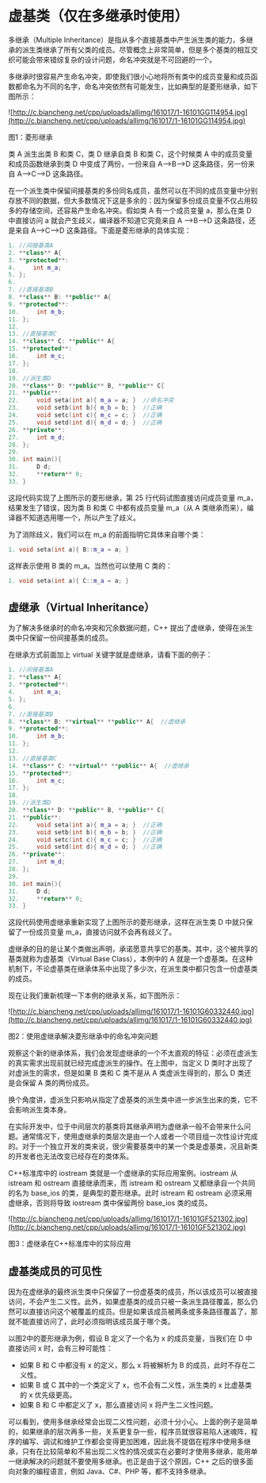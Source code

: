 # 虚基类（仅在多继承时使用）

多继承（Multiple Inheritance）是指从多个直接基类中产生派生类的能力，多继承的派生类继承了所有父类的成员。尽管概念上非常简单，但是多个基类的相互交织可能会带来错综复杂的设计问题，命名冲突就是不可回避的一个。

多继承时很容易产生命名冲突，即使我们很小心地将所有类中的成员变量和成员函数都命名为不同的名字，命名冲突依然有可能发生，比如典型的是菱形继承，如下图所示：

![http://c.biancheng.net/cpp/uploads/allimg/161017/1-16101GG114954.jpg](http://c.biancheng.net/cpp/uploads/allimg/161017/1-16101GG114954.jpg)

图1：菱形继承

类 A 派生出类 B 和类 C，类 D 继承自类 B 和类 C，这个时候类 A 中的成员变量和成员函数继承到类 D 中变成了两份，一份来自 A-->B-->D 这条路径，另一份来自 A-->C-->D 这条路径。

在一个派生类中保留间接基类的多份同名成员，虽然可以在不同的成员变量中分别存放不同的数据，但大多数情况下这是多余的：因为保留多份成员变量不仅占用较多的存储空间，还容易产生命名冲突。假如类 A 有一个成员变量 a，那么在类 D 中直接访问 a 就会产生歧义，编译器不知道它究竟来自 A -->B-->D 这条路径，还是来自 A-->C-->D 这条路径。下面是菱形继承的具体实现：

```cpp
1. //间接基类A
2. **class** A{
3. **protected**:
4.     int m_a;
5. };
6. 
7. //直接基类B
8. **class** B: **public** A{
9. **protected**:
10.     int m_b;
11. };
12. 
13. //直接基类C
14. **class** C: **public** A{
15. **protected**:
16.     int m_c;
17. };
18. 
19. //派生类D
20. **class** D: **public** B, **public** C{
21. **public**:
22.     void seta(int a){ m_a = a; }  //命名冲突
23.     void setb(int b){ m_b = b; }  //正确
24.     void setc(int c){ m_c = c; }  //正确
25.     void setd(int d){ m_d = d; }  //正确
26. **private**:
27.     int m_d;
28. };
29. 
30. int main(){
31.     D d;
32.     **return** 0;
33. }
```

这段代码实现了上图所示的菱形继承，第 25 行代码试图直接访问成员变量 m_a，结果发生了错误，因为类 B 和类 C 中都有成员变量 m_a（从 A 类继承而来），编译器不知道选用哪一个，所以产生了歧义。

为了消除歧义，我们可以在 m_a 的前面指明它具体来自哪个类：

```cpp
1. void seta(int a){ B::m_a = a; }
```

这样表示使用 B 类的 m_a。当然也可以使用 C 类的：

```cpp
1. void seta(int a){ C::m_a = a; }
```

## 虚继承（Virtual Inheritance）

为了解决多继承时的命名冲突和冗余数据问题，C++ 提出了虚继承，使得在派生类中只保留一份间接基类的成员。

在继承方式前面加上 virtual 关键字就是虚继承，请看下面的例子：

```cpp
1. //间接基类A
2. **class** A{
3. **protected**:
4.     int m_a;
5. };
6. 
7. //直接基类B
8. **class** B: **virtual** **public** A{  //虚继承
9. **protected**:
10.     int m_b;
11. };
12. 
13. //直接基类C
14. **class** C: **virtual** **public** A{  //虚继承
15. **protected**:
16.     int m_c;
17. };
18. 
19. //派生类D
20. **class** D: **public** B, **public** C{
21. **public**:
22.     void seta(int a){ m_a = a; }  //正确
23.     void setb(int b){ m_b = b; }  //正确
24.     void setc(int c){ m_c = c; }  //正确
25.     void setd(int d){ m_d = d; }  //正确
26. **private**:
27.     int m_d;
28. };
29. 
30. int main(){
31.     D d;
32.     **return** 0;
33. }
```

这段代码使用虚继承重新实现了上图所示的菱形继承，这样在派生类 D 中就只保留了一份成员变量 m_a，直接访问就不会再有歧义了。

虚继承的目的是让某个类做出声明，承诺愿意共享它的基类。其中，这个被共享的基类就称为虚基类（Virtual Base Class），本例中的 A 就是一个虚基类。在这种机制下，不论虚基类在继承体系中出现了多少次，在派生类中都只包含一份虚基类的成员。

现在让我们重新梳理一下本例的继承关系，如下图所示：

![http://c.biancheng.net/cpp/uploads/allimg/161017/1-16101G60332440.jpg](http://c.biancheng.net/cpp/uploads/allimg/161017/1-16101G60332440.jpg)

图2：使用虚继承解决菱形继承中的命名冲突问题

观察这个新的继承体系，我们会发现虚继承的一个不太直观的特征：必须在虚派生的真实需求出现前就已经完成虚派生的操作。在上图中，当定义 D 类时才出现了对虚派生的需求，但是如果 B 类和 C 类不是从 A 类虚派生得到的，那么 D 类还是会保留 A 类的两份成员。

换个角度讲，虚派生只影响从指定了虚基类的派生类中进一步派生出来的类，它不会影响派生类本身。

在实际开发中，位于中间层次的基类将其继承声明为虚继承一般不会带来什么问题。通常情况下，使用虚继承的类层次是由一个人或者一个项目组一次性设计完成的。对于一个独立开发的类来说，很少需要基类中的某一个类是虚基类，况且新类的开发者也无法改变已经存在的类体系。

C++标准库中的 iostream 类就是一个虚继承的实际应用案例。iostream 从 istream 和 ostream 直接继承而来，而 istream 和 ostream 又都继承自一个共同的名为 base_ios 的类，是典型的菱形继承。此时 istream 和 ostream 必须采用虚继承，否则将导致 iostream 类中保留两份 base_ios 类的成员。

![http://c.biancheng.net/cpp/uploads/allimg/161017/1-16101GF521302.jpg](http://c.biancheng.net/cpp/uploads/allimg/161017/1-16101GF521302.jpg)

图3：虚继承在C++标准库中的实际应用

## 虚基类成员的可见性

因为在虚继承的最终派生类中只保留了一份虚基类的成员，所以该成员可以被直接访问，不会产生二义性。此外，如果虚基类的成员只被一条派生路径覆盖，那么仍然可以直接访问这个被覆盖的成员。但是如果该成员被两条或多条路径覆盖了，那就不能直接访问了，此时必须指明该成员属于哪个类。

以图2中的菱形继承为例，假设 B 定义了一个名为 x 的成员变量，当我们在 D 中直接访问 x 时，会有三种可能性：

- 如果 B 和 C 中都没有 x 的定义，那么 x 将被解析为 B 的成员，此时不存在二义性。
- 如果 B 或 C 其中的一个类定义了 x，也不会有二义性，派生类的 x 比虚基类的 x 优先级更高。
- 如果 B 和 C 中都定义了 x，那么直接访问 x 将产生二义性问题。

可以看到，使用多继承经常会出现二义性问题，必须十分小心。上面的例子是简单的，如果继承的层次再多一些，关系更复杂一些，程序员就很容易陷人迷魂阵，程序的编写、调试和维护工作都会变得更加困难，因此我不提倡在程序中使用多继承，只有在比较简单和不易出现二义性的情况或实在必要时才使用多继承，能用单一继承解决的问题就不要使用多继承。也正是由于这个原因，C++ 之后的很多面向对象的编程语言，例如 Java、C#、PHP 等，都不支持多继承。